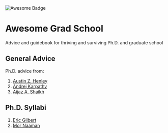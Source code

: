 <img src="https://cdn.rawgit.com/sindresorhus/awesome/d7305f38d29fed78fa85652e3a63e154dd8e8829/media/badge.svg" alt="Awesome Badge"/>

# Awesome Grad School
Advice and guidebook for thriving and surviving Ph.D. and graduate school

## General Advice

Ph.D. advice from:
1. [Austin Z. Henley](https://web.eecs.utk.edu/~azh/blog/lessonsfrommyphd.html)
2. [Andrej Karpathy](http://karpathy.github.io/2016/09/07/phd/)
3. [Aijaz A. Shaikh](https://www.elsevier.com/connect/5-secrets-to-surviving-and-progressing-in-a-phd-program)

## Ph.D. Syllabi

1. [Eric Gilbert](https://docs.google.com/document/d/11D3kHElzS2HQxTwPqcaTnU5HCJ8WGE5brTXI4KLf4dM)
2. [Mor Naaman](https://s.tech.cornell.edu/phd-syllabus/)
